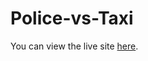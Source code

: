 # Police-vs-Taxi
You can view the live site <a href="https://trinsyca.com/projects/Polis-vs-Taksi/" target="_blank">here</a>.
